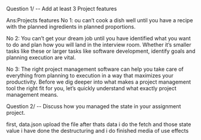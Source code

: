 Question 1/ -- Add at least 3 Project features

Ans:Projects features
No 1: ou can’t cook a dish well until you have a recipe with the planned ingredients in planned proportions.

No 2: You can’t get your dream job until you have identified what you want to do and plan how you will land in the interview room. Whether it’s smaller tasks like these or larger tasks like software development, identify goals and planning execution are vital.

No 3: The right project management software can help you take care of everything from planning to execution in a way that maximizes your productivity.
Before we dig deeper into what makes a project management tool the right fit for you, let’s quickly understand what exactly project management means.

Question 2/ -- Discuss how you managed the state in your assignment project.

first, data.json upload the file after thats data i do the fetch and those state value i have done the destructuring and i do finished media of use effects